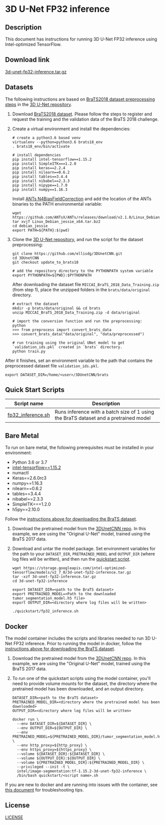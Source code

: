 <!--- 0. Title -->
# 3D U-Net FP32 inference

<!-- 10. Description -->
## Description

This document has instructions for running 3D U-Net FP32 inference using
Intel-optimized TensorFlow.

<!--- 20. Download link -->
## Download link

[3d-unet-fp32-inference.tar.gz](https://storage.googleapis.com/intel-optimized-tensorflow/models/v2_7_0/3d-unet-fp32-inference.tar.gz)

<!--- 30. Datasets -->
## Datasets

The following instructions are based on [BraTS2018 dataset preprocessing steps](https://github.com/ellisdg/3DUnetCNN/tree/update_to_brats18#tutorial-using-brats-data-and-python-3) in the [3D U-Net repository](https://github.com/ellisdg/3DUnetCNN/tree/update_to_brats18).
1. Download [BraTS2018 dataset](https://www.med.upenn.edu/sbia/brats2018/registration.html).
Please follow the steps to register and request the training and the validation data of the BraTS 2018 challenge.

2. Create a virtual environment and install the dependencies:
    ```
    # create a python3.6 based venv
    virtualenv --python=python3.6 brats18_env
    . brats18_env/bin/activate
    
    # install dependencies
    pip install intel-tensorflow==1.15.2
    pip install SimpleITK===1.2.0
    pip install keras==2.2.4
    pip install nilearn==0.6.2
    pip install tables==3.4.4
    pip install nibabel==2.3.3
    pip install nipype==1.7.0
    pip install numpy==1.16.3
    ```
    Install [ANTs N4BiasFieldCorrection](https://github.com/ANTsX/ANTs/releases/tag/v2.1.0) and add the location of the ANTs binaries to the PATH environmental variable:
    ```
    wget https://github.com/ANTsX/ANTs/releases/download/v2.1.0/Linux_Debian_jessie_x64.tar.bz2
    tar xvjf Linux_Debian_jessie_x64.tar.bz2
    cd debian_jessie
    export PATH=${PATH}:$(pwd)
    ```

3. Clone the [3D U-Net repository](https://github.com/ellisdg/3DUnetCNN/tree/update_to_brats18), and run the script for the dataset preprocessing:
    ```
    git clone https://github.com/ellisdg/3DUnetCNN.git
    cd 3DUnetCNN
    git checkout update_to_brats18
    
    # add the repository directory to the PYTHONPATH system variable
    export PYTHONPATH=${PWD}:$PYTHONPATH
    ```
    After downloading the dataset file `MICCAI_BraTS_2018_Data_Training.zip` (from step 1), place the unzipped folders in the `brats/data/original` directory.
    ```
    # extract the dataset
    mkdir -p brats/data/original && cd brats
    unzip MICCAI_BraTS_2018_Data_Training.zip -d data/original
    
    # import the conversion function and run the preprocessing:
    python
    >>> from preprocess import convert_brats_data
    >>> convert_brats_data("data/original", "data/preprocessed")
    
    # run training using the original UNet model to get `validation_ids.pkl` created in `brats` directory.
    python train.py 
    ```
After it finishes, set an environment variable to the path that contains the preprocessed dataset file `validation_ids.pkl`. 
```
export DATASET_DIR=/home/<user>/3DUnetCNN/brats
```

<!--- 40. Quick Start Scripts -->
## Quick Start Scripts

| Script name | Description |
|-------------|-------------|
| [fp32_inference.sh](fp32_inference.sh) | Runs inference with a batch size of 1 using the BraTS dataset and a pretrained model |

<!--- 50. Bare Metal -->
## Bare Metal

To run on bare metal, the following prerequisites must be installed in your environment:
* Python 3.6 or 3.7
* [intel-tensorflow==1.15.2](https://pypi.org/project/intel-tensorflow/1.15.2/)
* numactl
* Keras==2.6.0rc3
* numpy==1.16.3
* nilearn==0.6.2
* tables==3.4.4
* nibabel==2.3.3
* SimpleITK===1.2.0
* h5py==2.10.0

Follow the [instructions above for downloading the BraTS dataset](#dataset).

1. Download the pretrained model from the
   [3DUnetCNN repo](https://github.com/ellisdg/3DUnetCNN/blob/ff5953b3a407ded73a00647f5c2029e9100e23b1/README.md#pre-trained-models).
   In this example, we are using the "Original U-Net" model, trained using the
   BraTS 2017 data.

2. Download and untar the model package. Set environment variables for the path
   to your `DATASET_DIR`, `PRETRAINED_MODEL` and `OUTPUT_DIR` (where log files
   will be written), and then run the [quickstart script](#quick-start-scripts).

   ```
   wget https://storage.googleapis.com/intel-optimized-tensorflow/models/v2_7_0/3d-unet-fp32-inference.tar.gz
   tar -xzf 3d-unet-fp32-inference.tar.gz
   cd 3d-unet-fp32-inference

   export DATASET_DIR=<path to the BraTS dataset>
   export PRETRAINED_MODEL=<Path to the downloaded tumor_segmentation_model.h5 file>
   export OUTPUT_DIR=<directory where log files will be written>

   ./quickstart/fp32_inference.sh
   ```

<!--- 60. Docker -->
## Docker

The model container includes the scripts and libraries needed to run 
3D U-Net FP32 inference. Prior to running the model in docker,
follow the [instructions above for downloading the BraTS dataset](#dataset).

1. Download the pretrained model from the
   [3DUnetCNN repo](https://github.com/ellisdg/3DUnetCNN/blob/ff5953b3a407ded73a00647f5c2029e9100e23b1/README.md#pre-trained-models).
   In this example, we are using the "Original U-Net" model, trained using the
   BraTS 2017 data.

1. To run one of the quickstart scripts using the model container, you'll need
   to provide volume mounts for the dataset, the directory where the pretrained
   model has been downloaded, and an output directory.

   ```
   DATASET_DIR=<path to the BraTS dataset>
   PRETRAINED_MODEL_DIR=<directory where the pretrained model has been downloaded>
   OUTPUT_DIR=<directory where log files will be written>

   docker run \
     --env DATASET_DIR=${DATASET_DIR} \
     --env OUTPUT_DIR=${OUTPUT_DIR} \
     --env PRETRAINED_MODEL=${PRETRAINED_MODEL_DIR}/tumor_segmentation_model.h5 \
     --env http_proxy=${http_proxy} \
     --env https_proxy=${https_proxy} \
     --volume ${DATASET_DIR}:${DATASET_DIR} \
     --volume ${OUTPUT_DIR}:${OUTPUT_DIR} \
     --volume ${PRETRAINED_MODEL_DIR}:${PRETRAINED_MODEL_DIR} \
     --privileged --init -t \
     intel/image-segmentation:tf-1.15.2-3d-unet-fp32-inference \
     /bin/bash quickstart/<script name>.sh
   ```

If you are new to docker and are running into issues with the container,
see [this document](https://github.com/IntelAI/models/tree/master/docs/general/docker.md)
for troubleshooting tips.

<!--- 80. License -->
## License

[LICENSE](/LICENSE)

